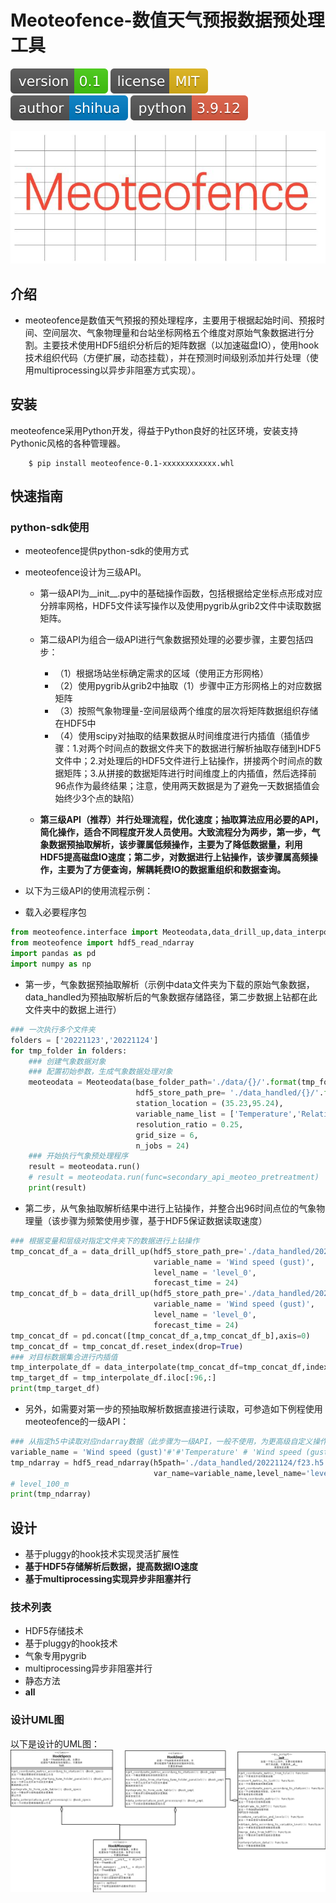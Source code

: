 

# Meoteofence-数值天气预报数据预处理工具

![shields_version](/static/shields_version.svg)    ![shields_license](/static/shields_license.svg)    ![shields_author](/static/shields_author.svg)    ![shiedls_python](/static/shields_python.svg)

![meoteofencesymbol](/static/meoteofencesymbol.JPG)

## 介绍
+ meoteofence是数值天气预报的预处理程序，主要用于根据起始时间、预报时间、空间层次、气象物理量和台站坐标网格五个维度对原始气象数据进行分割。主要技术使用HDF5组织分析后的矩阵数据（以加速磁盘IO），使用hook技术组织代码（方便扩展，动态挂载），并在预测时间级别添加并行处理（使用multiprocessing以异步非阻塞方式实现）。


## 安装
meoteofence采用Python开发，得益于Python良好的社区环境，安装支持Pythonic风格的各种管理器。
```
	$ pip install meoteofence-0.1-xxxxxxxxxxxx.whl
```


## 快速指南

### python-sdk使用
+ meoteofence提供python-sdk的使用方式

+ meoteofence设计为三级API。

  + 第一级API为__init__.py中的基础操作函数，包括根据给定坐标点形成对应分辨率网格，HDF5文件读写操作以及使用pygrib从grib2文件中读取数据矩阵。

  + 第二级API为组合一级API进行气象数据预处理的必要步骤，主要包括四步：

    + （1）根据场站坐标确定需求的区域（使用正方形网格）
    + （2）使用pygrib从grib2中抽取（1）步骤中正方形网格上的对应数据矩阵
    + （3）按照气象物理量-空间层级两个维度的层次将矩阵数据组织存储在HDF5中
    + （4）使用scipy对抽取的结果数据从时间维度进行内插值（插值步骤：1.对两个时间点的数据文件夹下的数据进行解析抽取存储到HDF5文件中；2.对处理后的HDF5文件进行上钻操作，拼接两个时间点的数据矩阵；3.从拼接的数据矩阵进行时间维度上的内插值，然后选择前96点作为最终结果；注意，使用两天数据是为了避免一天数据插值会始终少3个点的缺陷）

  + **第三级API（推荐）并行处理流程，优化速度；抽取算法应用必要的API，简化操作，适合不同程度开发人员使用。大致流程分为两步，第一步，气象数据预抽取解析，该步骤属低频操作，主要为了降低数据量，利用HDF5提高磁盘IO速度；第二步，对数据进行上钻操作，该步骤属高频操作，主要为了方便查询，解耦耗费IO的数据重组织和数据查询。**
+ 以下为三级API的使用流程示例：

+ 载入必要程序包

```python
from meoteofence.interface import Meoteodata,data_drill_up,data_interpolate
from meoteofence import hdf5_read_ndarray
import pandas as pd
import numpy as np
```

+ 第一步，气象数据预抽取解析（示例中data文件夹为下载的原始气象数据，data_handled为预抽取解析后的气象数据存储路径，第二步数据上钻都在此文件夹中的数据上进行）

```python
### 一次执行多个文件夹
folders = ['20221123','20221124']
for tmp_folder in folders:
    ### 创建气象数据对象
    ### 配置初始参数，生成气象数据处理对象
    meoteodata = Meoteodata(base_folder_path='./data/{}/'.format(tmp_folder),
                            hdf5_store_path_pre= './data_handled/{}/'.format(tmp_folder),
                            station_location = (35.23,95.24),
                            variable_name_list = ['Temperature','Relative humidity','Total Cloud Cover','Wind speed (gust)'],
                            resolution_ratio = 0.25,
                            grid_size = 6,
                            n_jobs = 24)
    ### 开始执行气象预处理程序
    result = meoteodata.run()
    # result = meoteodata.run(func=secondary_api_meoteo_pretreatment) 
    print(result)
```

+ 第二步，从气象抽取解析结果中进行上钻操作，并整合出96时间点位的气象物理量（该步骤为频繁使用步骤，基于HDF5保证数据读取速度）

```python
### 根据变量和层级对指定文件夹下的数据进行上钻操作
tmp_concat_df_a = data_drill_up(hdf5_store_path_pre='./data_handled/20221123/',
                                variable_name = 'Wind speed (gust)',
                                level_name = 'level_0',
                                forecast_time = 24)
tmp_concat_df_b = data_drill_up(hdf5_store_path_pre='./data_handled/20221124/',
                                variable_name = 'Wind speed (gust)',
                                level_name = 'level_0',
                                forecast_time = 24)
tmp_concat_df = pd.concat([tmp_concat_df_a,tmp_concat_df_b],axis=0)
tmp_concat_df = tmp_concat_df.reset_index(drop=True)
### 对目标数据集合进行内插值
tmp_interpolate_df = data_interpolate(tmp_concat_df=tmp_concat_df,index_delta=0.25,kind='linear')
tmp_target_df = tmp_interpolate_df.iloc[:96,:]
print(tmp_target_df)
```

+ 另外，如需要对第一步的预抽取解析数据直接进行读取，可参造如下例程使用meoteofence的一级API：

```python
### 从指定h5中读取对应ndarray数据（此步骤为一级API，一般不使用，为更高级自定义操作提供支持）
variable_name = 'Wind speed (gust)'#'#'Temperature' # 'Wind speed (gust)'
tmp_ndarray = hdf5_read_ndarray(h5path='./data_handled/20221124/f23.h5',
                                var_name=variable_name,level_name='level_0') 
# level_100_m
print(tmp_ndarray)
```


## 设计
+ 基于pluggy的hook技术实现灵活扩展性
+ **基于HDF5存储解析后数据，提高数据IO速度**
+ **基于multiprocessing实现异步非阻塞并行**

### 技术列表
+ HDF5存储技术
+ 基于pluggy的hook技术
+ 气象专用pygrib
+ multiprocessing异步非阻塞并行
+ 静态方法
+ __all__


### 设计UML图
以下是设计的UML图：
![meoteofenceuml](/static/MeoteofenceUML.png)

